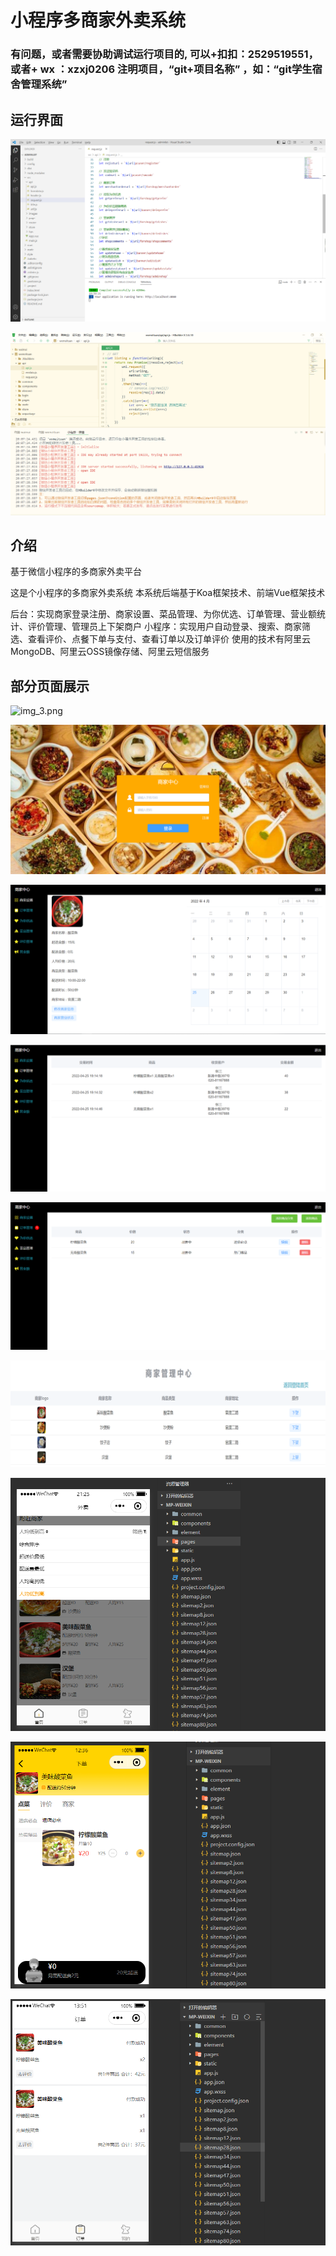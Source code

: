 # 小程序多商家外卖系统

### 有问题，或者需要协助调试运行项目的, 可以+扣扣：2529519551，或者+ wx ：xzxj0206  注明项目，“git+项目名称” ，如：“git学生宿舍管理系统”


## 运行界面

![img.png](imgs/img.png)

![img_1.png](imgs/img_1.png)

## 介绍
基于微信小程序的多商家外卖平台

这是个小程序的多商家外卖系统
本系统后端基于Koa框架技术、前端Vue框架技术

后台：实现商家登录注册、商家设置、菜品管理、为你优选、订单管理、营业额统计、评价管理、管理员上下架商户
小程序：实现用户自动登录、搜索、商家筛选、查看评价、点餐下单与支付、查看订单以及订单评价
使用的技术有阿里云MongoDB、阿里云OSS镜像存储、阿里云短信服务

## 部分页面展示

![img_3.png](imgs/img_3.png)

![img_4.png](imgs/img_4.png)

![img_5.png](imgs/img_5.png)

![img_6.png](imgs/img_6.png)

![img_7.png](imgs/img_7.png)

![img_8.png](imgs/img_8.png)

![img_9.png](imgs/img_9.png)

![img_10.png](imgs/img_10.png)

![img_11.png](imgs/img_11.png)


